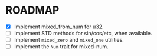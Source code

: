 # ROADMAP

- [x] Implement mixed_from_num for u32.
- [ ] Implement STD methods for sin/cos/etc, when available.
- [ ] Implement `mixed_zero` and `mixed_one` utilities.
- [ ] Implement the `Num` trait for mixed-num.
